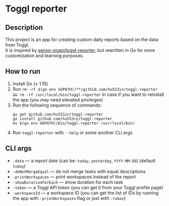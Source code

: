 # Toggl reporter

## Description

This project is an app for creating custom daily reports based on the data from Toggl.\
It is inspired by [senior-sigan/toggl-reporter](https://github.com/senior-sigan/toggl-reporter),
but rewritten in Go for more customization and learning purposes.

## How to run

1. Install Go (≥ 1.15)
2. Run `rm -rf $(go env GOPATH)/**/github.com/hu553in/toggl-reporter && rm -rf /usr/local/bin/toggl-reporter`
in case if you want to reinstall the app (you may need elevated privileges)
3. Run the following sequence of commands:
    ```
    go get github.com/hu553in/toggl-reporter
    go install github.com/hu553in/toggl-reporter
    mv $(go env GOPATH)/bin/toggl-reporter /usr/local/bin/
    ```
4. Run `toggl-reporter` with `--help` or some another CLI args

## CLI args

* `-date` — a report date (can be: `today`, `yesterday`, `YYYY-MM-DD`)
(default `today`)
* `-doNotMergeEqual` — do not merge tasks with equal descriptions
* `-printWorkspaces` — print workspaces instead of the report
* `-showDurationForEach` — show duration for each task
* `-token` — a Toggl API token (you can get it from your Toggl profile page)
* `-workspaceId` — a workspace ID (you can get the list of IDs by running the app
with `-printWorkspaces` flag or just with `-token`)
